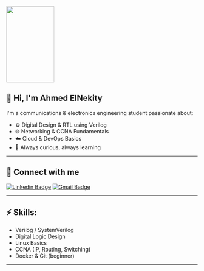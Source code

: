 
<img src="https://i.ibb.co/N6PQS861/IMG-20250705-224313-154.jpg" width="50%" height="200" />

## 👋 Hi, I'm Ahmed ElNekity

I'm a communications & electronics engineering student passionate about:

- ⚙️ Digital Design & RTL using Verilog  
- 🌐 Networking & CCNA Fundamentals  
- ☁️ Cloud & DevOps Basics  
- 🧠 Always curious, always learning  

---

## 🔗 Connect with me

[![Linkedin Badge](https://img.shields.io/badge/-LinkedIn-blue?style=flat-square&logo=Linkedin&logoColor=white&link=https://www.linkedin.com/in/ahmed-elnekity-711347318/)](https://www.linkedin.com/in/ahmed-elnekity-711347318/)
[![Gmail Badge](https://img.shields.io/badge/-Gmail-d14836?style=flat-square&logo=Gmail&logoColor=white&link=mailto:0112598877o@gmail.com)](mailto:0112598877o@gmail.com)

---

## ⚡️ Skills:
- Verilog / SystemVerilog  
- Digital Logic Design  
- Linux Basics  
- CCNA (IP, Routing, Switching)  
- Docker & Git (beginner)

---

<!-- You can add more sections like Projects, Certificates, or Tools -->


